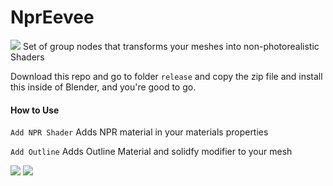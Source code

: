 # NprEevee

![](https://imgur.com/zOT23Hr.png)
Set of group nodes that transforms your meshes into non-photorealistic Shaders

Download this repo and go to folder `release` and copy the zip file and install this inside of Blender, and you're good to go.

#### How to Use

`Add NPR Shader` Adds NPR material in your materials properties 

`Add Outline` Adds Outline Material and solidfy modifier to your mesh

![](https://imgur.com/rhAhITn.png)
![](https://imgur.com/DDLfxmk.png)
